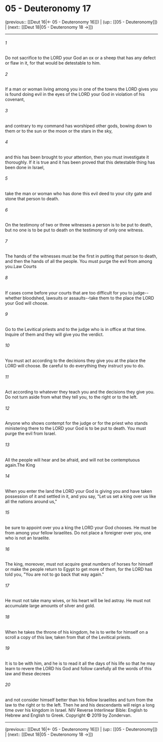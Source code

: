 # 05 - Deuteronomy 17

(previous:: [[Deut 16|← 05 - Deuteronomy 16]]) | (up:: [[05 - Deuteronomy]]) | (next:: [[Deut 18|05 - Deuteronomy 18 →]])

***


###### 1 
Do not sacrifice to the LORD your God an ox or a sheep that has any defect or flaw in it, for that would be detestable to him. 

###### 2 
If a man or woman living among you in one of the towns the LORD gives you is found doing evil in the eyes of the LORD your God in violation of his covenant, 

###### 3 
and contrary to my command has worshiped other gods, bowing down to them or to the sun or the moon or the stars in the sky, 

###### 4 
and this has been brought to your attention, then you must investigate it thoroughly. If it is true and it has been proved that this detestable thing has been done in Israel, 

###### 5 
take the man or woman who has done this evil deed to your city gate and stone that person to death. 

###### 6 
On the testimony of two or three witnesses a person is to be put to death, but no one is to be put to death on the testimony of only one witness. 

###### 7 
The hands of the witnesses must be the first in putting that person to death, and then the hands of all the people. You must purge the evil from among you.Law Courts 

###### 8 
If cases come before your courts that are too difficult for you to judge--whether bloodshed, lawsuits or assaults--take them to the place the LORD your God will choose. 

###### 9 
Go to the Levitical priests and to the judge who is in office at that time. Inquire of them and they will give you the verdict. 

###### 10 
You must act according to the decisions they give you at the place the LORD will choose. Be careful to do everything they instruct you to do. 

###### 11 
Act according to whatever they teach you and the decisions they give you. Do not turn aside from what they tell you, to the right or to the left. 

###### 12 
Anyone who shows contempt for the judge or for the priest who stands ministering there to the LORD your God is to be put to death. You must purge the evil from Israel. 

###### 13 
All the people will hear and be afraid, and will not be contemptuous again.The King 

###### 14 
When you enter the land the LORD your God is giving you and have taken possession of it and settled in it, and you say, "Let us set a king over us like all the nations around us," 

###### 15 
be sure to appoint over you a king the LORD your God chooses. He must be from among your fellow Israelites. Do not place a foreigner over you, one who is not an Israelite. 

###### 16 
The king, moreover, must not acquire great numbers of horses for himself or make the people return to Egypt to get more of them, for the LORD has told you, "You are not to go back that way again." 

###### 17 
He must not take many wives, or his heart will be led astray. He must not accumulate large amounts of silver and gold. 

###### 18 
When he takes the throne of his kingdom, he is to write for himself on a scroll a copy of this law, taken from that of the Levitical priests. 

###### 19 
It is to be with him, and he is to read it all the days of his life so that he may learn to revere the LORD his God and follow carefully all the words of this law and these decrees 

###### 20 
and not consider himself better than his fellow Israelites and turn from the law to the right or to the left. Then he and his descendants will reign a long time over his kingdom in Israel. NIV Reverse Interlinear Bible: English to Hebrew and English to Greek. Copyright © 2019 by Zondervan.

***

(previous:: [[Deut 16|← 05 - Deuteronomy 16]]) | (up:: [[05 - Deuteronomy]]) | (next:: [[Deut 18|05 - Deuteronomy 18 →]])
